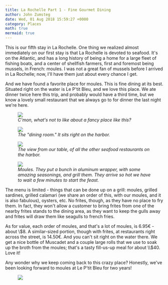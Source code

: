 ```yaml
---
title: La Rochelle Part 1 - Fine Gourmet Dining
author: John Zumsteg
date: Wed, 01 Aug 2018 15:59:27 +0000
category: Places
math: true
mermaid: true
---
```

This is our fifth stay in La Rochelle. One thing we realized almost immediately on our first stay is that La Rochelle is devoted to seafood. It's on the Atlantic, and has a long history of being a home for a large fleet of fishing boats, and a center of shellfish farmers, first and foremost being mussels, in French: moules. I was not a great fan of mussels before I arrived in La Rochelle; now, I'll have them just about every chance I get.

And we have found a favorite place for moules. This is fine dining at its best. Situated right on the water is Le P'tit Bleu, and we love this place. We ate dinner twice here this trip, and probably would have a third time, but we know a lovely small restaurant that we always go to for dinner the last night we're here.

<figure>
	<img src="{{site.url}}/assets/images/2018/08/DSC07316.jpg"/>
	<figcaption><em>C'mon, what's not to like about a fancy place like this?</em></figcaption>
</figure>



<figure>
	<img src="{{site.url}}/assets/images/2018/08/DSC07318.jpg"/>
	<figcaption><em>The "dining room." It sits right on the harbor.</em></figcaption>
</figure>



<figure>
	<img src="{{site.url}}/assets/images/2018/08/DSC07321.jpg"/>
	<figcaption><em>The view from our table, of all the other seafood restaurants on the harbor.</em></figcaption>
</figure>



<figure>
	<img src="{{site.url}}/assets/images/2018/08/DSC07323.jpg"/>
	<figcaption><em>Moules. They put a bunch in aluminum wrapper, with some amazing seasonings, and grill them. They arrive so hot we have to wait a few minutes to start the feast.</em></figcaption>
</figure>



The menu is limited - things that can be done up on a grill: moules, grilled sardines, grilled calamari (we share an order of this, with our moules, and it is also fabulous), oysters, etc. No frites, though, as they have no place to fry them. In fact, they won't allow a customer to bring frites from one of the nearby frites stands to the dining area, as they want to keep the gulls away and frites will draw them like seagulls to french fries.

As for value, each order of moules, and that's a lot of moules, is 6.95€ - about \\$8. A similar-sized portion, though with frites, at restaurants right across the street, is 14.50€. And you can't sit right on the water there. We get a nice bottle of Muscadet and a couple large rolls that we use to soak up the broth from the moules; that's a tasty fill-us-up meal for about \\$40. Love it!

Any wonder why we keep coming back to this crazy place? Honestly, we've been looking forward to moules at Le P'tit Bleu for two years!<figure>
	<img src="{{site.url}}/assets/images/2018/08/DSC07324.jpg"/>
	<figcaption></figcaption>
</figure>


